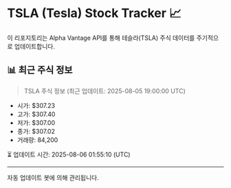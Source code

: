 
# TSLA (Tesla) Stock Tracker 📈

이 리포지토리는 Alpha Vantage API를 통해 테슬라(TSLA) 주식 데이터를 주기적으로 업데이트합니다.

## 📊 최근 주식 정보
> TSLA 주식 정보 (최근 업데이트: 2025-08-05 19:00:00 UTC)
- 시가: $307.23
- 고가: $307.40
- 저가: $307.00
- 종가: $307.02
- 거래량: 84,200

⏳ 업데이트 시간: 2025-08-06 01:55:10 (UTC)

---

자동 업데이트 봇에 의해 관리됩니다.
